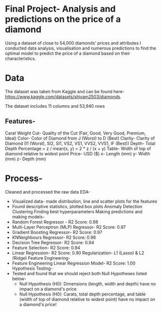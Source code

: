 # Final Project- Analysis and predictions on the price of a diamond 

Using a dataset of close to 54,000 diamonds' prices and attributes I conducted data analysis, visualisation and numerous predictions to find the optimal model to predict the price of a diamond based on their characteristics. 

#  Data 

The dataset was taken from  Kaggle and can be found here- https://www.kaggle.com/datasets/shivam2503/diamonds. 

The dataset includes 11 columns and 53,940 rows

## Features-
  Carat Weight 
  Cut- Quality of the Cut (Fair, Good, Very Good, Premium, Ideal)
  Color- Color of Diamond from J (Worst) to D (Best)
  Clarity- Clarity of Diamond (I1 (Worst), SI2, SI1, VS2, VS1, VVS2, VVS1, IF (Best))
  Depth- Total Depth Percentage = z / mean(x, y) = 2 * z / (x + y) 
  Table- Width of top of diamond relative to widest point 
  Price- USD ($)
  x- Length (mm) 
  y- Width (mm)
  z- Depth (mm)
    
  
# Process- 

Cleaned and processed the raw data
EDA-
  - Visualized data- made distribution, line and scatter plots for the features
  - Found descriptive statistics, plotted box plots
Anomaly Detection
Clustering
Finding best hyperparameters
Making predictions and making models-
  - Random Forest Regressor - R2 Score: 0.98
  - Multi-Layer Perceptron (MLP) Regressor- R2 Score: 0.97
  - Gradient Boosting Regressor- R2 Score: 0.97
  - KNNeighbours Regressor- R2 Score: 0.96 
  - Decision Tree Regressor- R2 Score: 0.94
  - Feature Selection- R2 Score: 0.94
  - Linear Regression- R2 Score: 0.90
Regularization- L1 (Lasso) & L2 (Ridge)
Feature Engineering-
  - Feature Engineering Linear Regression Model- R2 Score: 1.00 
Hypothesis Testing- 
  - Tested and found that we should reject both Null Hypotheses listed below- 
    - Null Hypothesis (H0): Dimensions (length, width and depth) have no impact on a diamond's price
    - Null Hypothesis (H0): Carats, total depth percentage, and table (width of top of diamond relative to widest point) have no impact on a diamond's    price!




 

